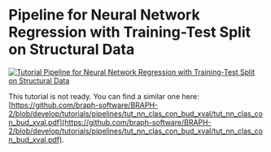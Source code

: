 # Pipeline for Neural Network Regression with Training-Test Split on Structural Data

[![Tutorial Pipeline for Neural Network Regression with Training-Test Split on Structural Data](https://img.shields.io/badge/PDF-Download-red?style=flat-square&logo=adobe-acrobat-reader)](tut_nn_reg_st_data_split.pdf)

This tutorial is not ready. You can find a similar one here: [https://github.com/braph-software/BRAPH-2/blob/develop/tutorials/pipelines/tut_nn_clas_con_bud_xval/tut_nn_clas_con_bud_xval.pdf](https://github.com/braph-software/BRAPH-2/blob/develop/tutorials/pipelines/tut_nn_clas_con_bud_xval/tut_nn_clas_con_bud_xval.pdf).
